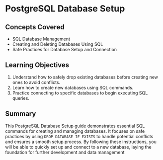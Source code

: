 # PostgreSQL Database Setup

## Concepts Covered

- SQL Database Management
- Creating and Deleting Databases Using SQL
- Safe Practices for Database Setup and Connection

## Learning Objectives

1. Understand how to safely drop existing databases before creating new ones to avoid conflicts.
2. Learn how to create new databases using SQL commands.
3. Practice connecting to specific databases to begin executing SQL queries.

## Summary

This PostgreSQL Database Setup guide demonstrates essential SQL commands for creating and managing databases. It focuses on safe practices by using `DROP DATABASE IF EXISTS` to handle potential conflicts and ensures a smooth setup process. By following these instructions, you will be able to quickly set up and connect to a new database, laying the foundation for further development and data management
